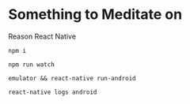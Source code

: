 # Something to Meditate on

Reason React Native

```
npm i
```

```
npm run watch
```

```
emulator && react-native run-android
```

```
react-native logs android
```